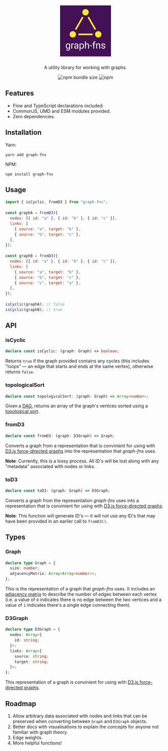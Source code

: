 <div align="center">
  <h1>
    <img src="logo.png" alt="graph-fns" width="160" />
  </h1>
  <p>A utility library for working with graphs.</p>
  <p>
    <img alt="npm bundle size" src="https://img.shields.io/bundlephobia/min/graph-fns.svg">
    <img alt="npm" src="https://img.shields.io/npm/dw/graph-fns.svg">
  </p>
</div>

## Features

- Flow and TypeScript declarations included.
- CommonJS, UMD and ESM modules provided.
- Zero dependencies.

## Installation

Yarn:

```shell
yarn add graph-fns
```

NPM:

```shell
npm install graph-fns
```

## Usage

```js
import { isCyclic, fromD3 } from "graph-fns";

const graphA = fromD3({
  nodes: [{ id: "a" }, { id: "b" }, { id: "c" }],
  links: [
    { source: "a", target: "b" },
    { source: "b", target: "c" },
  ],
});

const graphB = fromD3({
  nodes: [{ id: "a" }, { id: "b" }, { id: "c" }],
  links: [
    { source: "a", target: "b" },
    { source: "b", target: "c" },
    { source: "c", target: "a" },
  ],
});

isCyclic(graphA); // false
isCyclic(graphB); // true
```

## API

### isCyclic

```ts
declare const isCyclic: (graph: Graph) => boolean;
```

Returns `true` if the graph provided contains any cycles (this includes "loops"
— an edge that starts and ends at the same vertex), otherwise returns `false`.

### topologicalSort

```ts
declare const topologicalSort: (graph: Graph) => Array<number>;
```

Given a [DAG](https://en.wikipedia.org/wiki/Directed_acyclic_graph), returns an
array of the graph's vertices sorted using a
[topological sort](https://en.wikipedia.org/wiki/Topological_sorting).

### fromD3

```ts
declare const fromD3: (graph: D3Graph) => Graph;
```

Converts a graph from a representation that is convinient for using with
[D3.js force-directed graphs](https://github.com/d3/d3-force) into the
representation that _graph-fns_ uses.

**Note**: Currently, this is a lossy process. All ID's will be lost along with
any "metadata" associated with nodes or links.

### toD3

```ts
declare const toD3: (graph: Graph) => D3Graph;
```

Converts a graph from the representation _graph-fns_ uses into a representation
that is convinient for using with
[D3.js force-directed graphs](https://github.com/d3/d3-force).

**Note**: This function will generate ID's — it will not use any ID's that
may have been provided in an eariler call to `fromD3()`.

## Types

### Graph

```ts
declare type Graph = {
  size: number;
  adjacencyMatrix: Array<Array<number>>;
};
```

This is the representation of a graph that _graph-fns_ uses. It includes an
[adjacency matrix](https://en.wikipedia.org/wiki/Adjacency_matrix) to describe
the number of edges between each vertex (i.e. a value of `0` indicates there is
no edge between the two vertices and a value of `1` indicates there's a single
edge connecting them).

### D3Graph

```ts
declare type D3Graph = {
  nodes: Array<{
    id: string;
  }>;
  links: Array<{
    source: string;
    target: string;
  }>;
};
```

This representation of a graph is convinient for using with
[D3.js force-directed graphs](https://github.com/d3/d3-force).

## Roadmap

1.  Allow arbitrary data associated with nodes and links that can be preserved
    when converting between `Graph` and `D3Graph` objects.
2.  Better docs with visualisations to explain the concepts for anyone not
    familiar with graph theory.
3.  Edge weights.
4.  More helpful functions!
